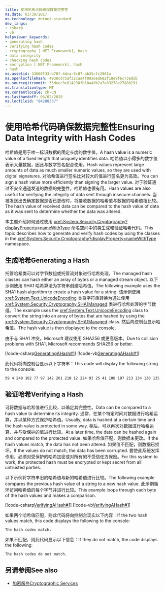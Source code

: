 ```yaml
---
title: 使用哈希代码确保数据完整性
ms.date: 03/30/2017
ms.technology: dotnet-standard
dev_langs:
- csharp
- vb
helpviewer_keywords:
- generating hash
- verifying hash codes
- cryptography [.NET Framework], hash
- data integrity
- checking hash codes
- encryption [.NET Framework], hash
- hash
ms.assetid: 33660f33-b70f-4dca-8c87-ab35cfc2961a
ms.openlocfilehash: 4938cd75af32caa4f9da6ed682f18e9f6c73ad5b
ms.sourcegitcommit: 33deec3e814238fb18a49b2a7e89278e27888291
ms.translationtype: MT
ms.contentlocale: zh-CN
ms.lasthandoff: 06/02/2020
ms.locfileid: "84288337"
---
```

# <a name="ensuring-data-integrity-with-hash-codes"></a><span data-ttu-id="98379-102">使用哈希代码确保数据完整性</span><span class="sxs-lookup"><span data-stu-id="98379-102">Ensuring Data Integrity with Hash Codes</span></span>
<span data-ttu-id="98379-103">哈希值是用于唯一标识数据的固定长度的数字值。</span><span class="sxs-lookup"><span data-stu-id="98379-103">A hash value is a numeric value of a fixed length that uniquely identifies data.</span></span> <span data-ttu-id="98379-104">哈希值以小得多的数字值表示大量数据，因此与数字签名配合使用。</span><span class="sxs-lookup"><span data-stu-id="98379-104">Hash values represent large amounts of data as much smaller numeric values, so they are used with digital signatures.</span></span> <span data-ttu-id="98379-105">对哈希值进行签名比对较大的值进行签名更为高效。</span><span class="sxs-lookup"><span data-stu-id="98379-105">You can sign a hash value more efficiently than signing the larger value.</span></span> <span data-ttu-id="98379-106">对于验证通过不安全通道发送的数据的完整性，哈希值也很有用。</span><span class="sxs-lookup"><span data-stu-id="98379-106">Hash values are also useful for verifying the integrity of data sent through insecure channels.</span></span> <span data-ttu-id="98379-107">当被发送出去确定数据是否已更改时，将接收数据的哈希值与数据的哈希值相比较。</span><span class="sxs-lookup"><span data-stu-id="98379-107">The hash value of received data can be compared to the hash value of data as it was sent to determine whether the data was altered.</span></span>  
  
 <span data-ttu-id="98379-108">本主题介绍如何通过使用 <xref:System.Security.Cryptography?displayProperty=nameWithType> 命名空间中的类生成和验证哈希代码。</span><span class="sxs-lookup"><span data-stu-id="98379-108">This topic describes how to generate and verify hash codes by using the classes in the <xref:System.Security.Cryptography?displayProperty=nameWithType> namespace.</span></span>  
  
## <a name="generating-a-hash"></a><span data-ttu-id="98379-109">生成哈希</span><span class="sxs-lookup"><span data-stu-id="98379-109">Generating a Hash</span></span>  
 <span data-ttu-id="98379-110">托管哈希类可以对字节数组或托管流对象进行哈希处理。</span><span class="sxs-lookup"><span data-stu-id="98379-110">The managed hash classes can hash either an array of bytes or a managed stream object.</span></span> <span data-ttu-id="98379-111">以下示例使用 SHA1 哈希算法为字符串创建哈希值。</span><span class="sxs-lookup"><span data-stu-id="98379-111">The following example uses the SHA1 hash algorithm to create a hash value for a string.</span></span> <span data-ttu-id="98379-112">该示例使用 <xref:System.Text.UnicodeEncoding> 类将字符串转换为通过使用 <xref:System.Security.Cryptography.SHA1Managed> 类进行哈希处理的字节数组。</span><span class="sxs-lookup"><span data-stu-id="98379-112">The example uses the <xref:System.Text.UnicodeEncoding> class to convert the string into an array of bytes that are hashed by using the <xref:System.Security.Cryptography.SHA1Managed> class.</span></span> <span data-ttu-id="98379-113">然后向控制台显示哈希值。</span><span class="sxs-lookup"><span data-stu-id="98379-113">The hash value is then displayed to the console.</span></span>  

 <span data-ttu-id="98379-114">由于与 SHA1 冲突，Microsoft 建议使用 SHA256 或更高版本。</span><span class="sxs-lookup"><span data-stu-id="98379-114">Due to collision problems with SHA1, Microsoft recommends SHA256 or better.</span></span>
  
 [!code-csharp[GeneratingAHash#1](../../../samples/snippets/csharp/VS_Snippets_CLR/generatingahash/cs/program.cs#1)]
 [!code-vb[GeneratingAHash#1](../../../samples/snippets/visualbasic/VS_Snippets_CLR/generatingahash/vb/program.vb#1)]  
  
 <span data-ttu-id="98379-115">此代码将向控制台显示以下字符串：</span><span class="sxs-lookup"><span data-stu-id="98379-115">This code will display the following string to the console:</span></span>  
  
 `59 4 248 102 77 97 142 201 210 12 224 93 25 41 100 197 213 134 130 135`  
  
## <a name="verifying-a-hash"></a><span data-ttu-id="98379-116">验证哈希</span><span class="sxs-lookup"><span data-stu-id="98379-116">Verifying a Hash</span></span>  
 <span data-ttu-id="98379-117">可将数据与哈希值进行比较，以确定其完整性。</span><span class="sxs-lookup"><span data-stu-id="98379-117">Data can be compared to a hash value to determine its integrity.</span></span> <span data-ttu-id="98379-118">通常，在某个特定时间对数据进行哈希运算，并以某种方式保护哈希值。</span><span class="sxs-lookup"><span data-stu-id="98379-118">Usually, data is hashed at a certain time and the hash value is protected in some way.</span></span> <span data-ttu-id="98379-119">稍后，可以再次对数据进行哈希运算，并与受保护的值进行比较。</span><span class="sxs-lookup"><span data-stu-id="98379-119">At a later time, the data can be hashed again and compared to the protected value.</span></span> <span data-ttu-id="98379-120">如果哈希值匹配，则数据未更改。</span><span class="sxs-lookup"><span data-stu-id="98379-120">If the hash values match, the data has not been altered.</span></span> <span data-ttu-id="98379-121">如果值不匹配，则数据已损坏。</span><span class="sxs-lookup"><span data-stu-id="98379-121">If the values do not match, the data has been corrupted.</span></span> <span data-ttu-id="98379-122">要使此系统发挥作用，必须对受保护的哈希加密或对所有的不受信任方保密。</span><span class="sxs-lookup"><span data-stu-id="98379-122">For this system to work, the protected hash must be encrypted or kept secret from all untrusted parties.</span></span>  
  
 <span data-ttu-id="98379-123">以下示例将字符串旧的哈希值与新的哈希值进行比较。</span><span class="sxs-lookup"><span data-stu-id="98379-123">The following example compares the previous hash value of a string to a new hash value.</span></span> <span data-ttu-id="98379-124">此示例循环访问哈希值的每个字节并进行比较。</span><span class="sxs-lookup"><span data-stu-id="98379-124">This example loops through each byte of the hash values and makes a comparison.</span></span>  
  
 [!code-csharp[VerifyingAHash#1](../../../samples/snippets/csharp/VS_Snippets_CLR/verifyingahash/cs/program.cs#1)]
 [!code-vb[VerifyingAHash#1](../../../samples/snippets/visualbasic/VS_Snippets_CLR/verifyingahash/vb/program.vb#1)]  
  
 <span data-ttu-id="98379-125">如果两个哈希值匹配，则此代码将向控制台现实以下内容：</span><span class="sxs-lookup"><span data-stu-id="98379-125">If the two hash values match, this code displays the following to the console:</span></span>  
  
```console  
The hash codes match.  
```  
  
 <span data-ttu-id="98379-126">如果不匹配，则此代码显示以下信息：</span><span class="sxs-lookup"><span data-stu-id="98379-126">If they do not match, the code displays the following:</span></span>  
  
```console  
The hash codes do not match.  
```  
  
## <a name="see-also"></a><span data-ttu-id="98379-127">另请参阅</span><span class="sxs-lookup"><span data-stu-id="98379-127">See also</span></span>

- [<span data-ttu-id="98379-128">加密服务</span><span class="sxs-lookup"><span data-stu-id="98379-128">Cryptographic Services</span></span>](cryptographic-services.md)
